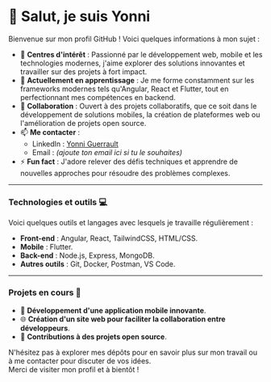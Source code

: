 # 👋 Salut, je suis Yonni

Bienvenue sur mon profil GitHub ! Voici quelques informations à mon sujet :

- 👀 **Centres d'intérêt** : Passionné par le développement web, mobile et les technologies modernes, j'aime explorer des solutions innovantes et travailler sur des projets à fort impact.  
- 🌱 **Actuellement en apprentissage** : Je me forme constamment sur les frameworks modernes tels qu'Angular, React et Flutter, tout en perfectionnant mes compétences en backend.  
- 💞️ **Collaboration** : Ouvert à des projets collaboratifs, que ce soit dans le développement de solutions mobiles, la création de plateformes web ou l'amélioration de projets open source.  
- 📫 **Me contacter** :  
  - LinkedIn : [Yonni Guerrault](https://www.linkedin.com/in/yonni-guerrault/)  
  - Email : *(ajoute ton email ici si tu le souhaites)*  
- ⚡ **Fun fact** : J'adore relever des défis techniques et apprendre de nouvelles approches pour résoudre des problèmes complexes.  

---

### Technologies et outils 💻

Voici quelques outils et langages avec lesquels je travaille régulièrement :  
- **Front-end** : Angular, React, TailwindCSS, HTML/CSS.  
- **Mobile** : Flutter.  
- **Back-end** : Node.js, Express, MongoDB.  
- **Autres outils** : Git, Docker, Postman, VS Code.  

---

### Projets en cours 🚀

- 🔧 **Développement d'une application mobile innovante**.  
- 🌐 **Création d'un site web pour faciliter la collaboration entre développeurs**.  
- 🧩 **Contributions à des projets open source**.  

N'hésitez pas à explorer mes dépôts pour en savoir plus sur mon travail ou à me contacter pour discuter de vos idées.  
Merci de visiter mon profil et à bientôt !  
